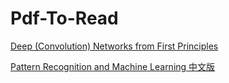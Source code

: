 # Pdf-To-Read

[Deep (Convolution) Networks from First Principles](https://github.com/guotong1988/Pdf-To-Read/blob/main/Deep_Networks_from_First_Principles.pdf)

[Pattern Recognition and Machine Learning 中文版](https://github.com/guotong1988/Pdf-To-Read/blob/main/Pattern%20Recognition%20and%20Machine%20Learning%20%E4%B8%AD%E6%96%87%E7%89%88.pdf)
